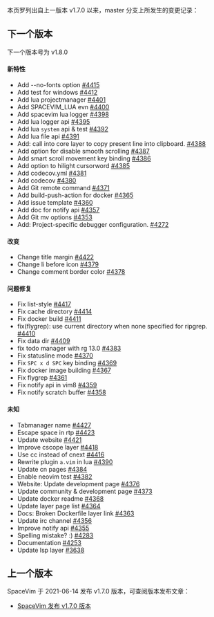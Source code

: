 本页罗列出自上一版本 v1.7.0 以来，master 分支上所发生的变更记录：

## 下一个版本

下一个版本号为 v1.8.0

<!-- call SpaceVim#dev#followHEAD#update('cn') -->
<!-- SpaceVim follow HEAD en start -->

#### 新特性

- Add --no-fonts option [#4415](https://github.com/SpaceVim/SpaceVim/pull/4415)
- Add test for windows [#4412](https://github.com/SpaceVim/SpaceVim/pull/4412)
- Add lua projectmanager [#4401](https://github.com/SpaceVim/SpaceVim/pull/4401)
- Add SPACEVIM_LUA evn [#4400](https://github.com/SpaceVim/SpaceVim/pull/4400)
- Add spacevim lua logger [#4398](https://github.com/SpaceVim/SpaceVim/pull/4398)
- Add lua logger api [#4395](https://github.com/SpaceVim/SpaceVim/pull/4395)
- Add lua `system` api & test [#4392](https://github.com/SpaceVim/SpaceVim/pull/4392)
- Add lua file api [#4391](https://github.com/SpaceVim/SpaceVim/pull/4391)
- Add: call into core layer to copy present line into clipboard. [#4388](https://github.com/SpaceVim/SpaceVim/pull/4388)
- Add option for disable smooth scrolling [#4387](https://github.com/SpaceVim/SpaceVim/pull/4387)
- Add smart scroll movement key binding [#4386](https://github.com/SpaceVim/SpaceVim/pull/4386)
- Add option to hilight cursorword [#4385](https://github.com/SpaceVim/SpaceVim/pull/4385)
- Add codecov.yml [#4381](https://github.com/SpaceVim/SpaceVim/pull/4381)
- Add codecov [#4380](https://github.com/SpaceVim/SpaceVim/pull/4380)
- Add Git remote command [#4371](https://github.com/SpaceVim/SpaceVim/pull/4371)
- Add build-push-action for docker [#4365](https://github.com/SpaceVim/SpaceVim/pull/4365)
- Add issue template [#4360](https://github.com/SpaceVim/SpaceVim/pull/4360)
- Add doc for notify api [#4357](https://github.com/SpaceVim/SpaceVim/pull/4357)
- Add Git mv options [#4353](https://github.com/SpaceVim/SpaceVim/pull/4353)
- Add: Project-specific debugger configuration. [#4272](https://github.com/SpaceVim/SpaceVim/pull/4272)

#### 改变

- Change title margin [#4422](https://github.com/SpaceVim/SpaceVim/pull/4422)
- Change li before icon [#4379](https://github.com/SpaceVim/SpaceVim/pull/4379)
- Change comment border color [#4378](https://github.com/SpaceVim/SpaceVim/pull/4378)

#### 问题修复

- Fix list-style [#4417](https://github.com/SpaceVim/SpaceVim/pull/4417)
- Fix cache directory [#4414](https://github.com/SpaceVim/SpaceVim/pull/4414)
- Fix docker build [#4411](https://github.com/SpaceVim/SpaceVim/pull/4411)
- fix(flygrep): use current directory when none specified for ripgrep. [#4410](https://github.com/SpaceVim/SpaceVim/pull/4410)
- Fix data dir [#4409](https://github.com/SpaceVim/SpaceVim/pull/4409)
- fix todo manager with rg 13.0 [#4383](https://github.com/SpaceVim/SpaceVim/pull/4383)
- Fix statusline mode [#4370](https://github.com/SpaceVim/SpaceVim/pull/4370)
- Fix `SPC x d SPC` key binding [#4369](https://github.com/SpaceVim/SpaceVim/pull/4369)
- Fix docker image building [#4367](https://github.com/SpaceVim/SpaceVim/pull/4367)
- Fix flygrep [#4361](https://github.com/SpaceVim/SpaceVim/pull/4361)
- Fix notify api in vim8 [#4359](https://github.com/SpaceVim/SpaceVim/pull/4359)
- Fix notify scratch buffer [#4358](https://github.com/SpaceVim/SpaceVim/pull/4358)

#### 未知

- Tabmanager name [#4427](https://github.com/SpaceVim/SpaceVim/pull/4427)
- Escape space in rtp [#4423](https://github.com/SpaceVim/SpaceVim/pull/4423)
- Update website [#4421](https://github.com/SpaceVim/SpaceVim/pull/4421)
- Improve cscope layer [#4418](https://github.com/SpaceVim/SpaceVim/pull/4418)
- Use cc instead of cnext [#4416](https://github.com/SpaceVim/SpaceVim/pull/4416)
- Rewrite plugin `a.vim` in lua [#4390](https://github.com/SpaceVim/SpaceVim/pull/4390)
- Update cn pages [#4384](https://github.com/SpaceVim/SpaceVim/pull/4384)
- Enable neovim test [#4382](https://github.com/SpaceVim/SpaceVim/pull/4382)
- Website: Update development page [#4376](https://github.com/SpaceVim/SpaceVim/pull/4376)
- Update community & development page [#4373](https://github.com/SpaceVim/SpaceVim/pull/4373)
- Update docker readme [#4368](https://github.com/SpaceVim/SpaceVim/pull/4368)
- Update layer page list [#4364](https://github.com/SpaceVim/SpaceVim/pull/4364)
- Docs: Broken Dockerfile layer link [#4363](https://github.com/SpaceVim/SpaceVim/pull/4363)
- Update irc channel [#4356](https://github.com/SpaceVim/SpaceVim/pull/4356)
- Improve notify api [#4355](https://github.com/SpaceVim/SpaceVim/pull/4355)
- Spelling mistake? :) [#4283](https://github.com/SpaceVim/SpaceVim/pull/4283)
- Documentation [#4253](https://github.com/SpaceVim/SpaceVim/pull/4253)
- Update lsp layer [#3638](https://github.com/SpaceVim/SpaceVim/pull/3638)

<!-- SpaceVim follow HEAD en end -->

## 上一个版本

SpaceVim 于 2021-06-14 发布 v1.7.0 版本，可查阅版本发布文章：

- [SpaceVim 发布 v1.7.0 版本](https://spacevim.org/SpaceVim-release-v1.7.0/)
